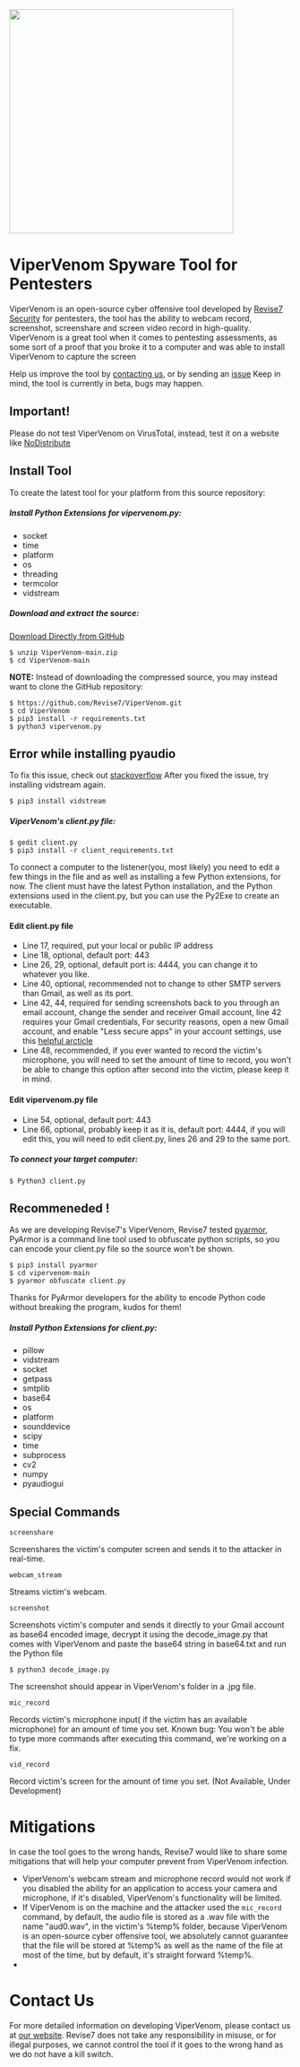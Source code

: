 <img src="https://revise7.com/wp-content/uploads/2021/07/Logo2.svg" width="400">

# ViperVenom Spyware Tool for Pentesters

ViperVenom is an open-source cyber offensive tool developed by [Revise7 Security](https://revise7.com)
for pentesters, the tool has the ability to webcam record, screenshot, screenshare and
screen video record in high-quality.
ViperVenom is a great tool when it comes to pentesting assessments, as some sort of a proof
that you broke it to a computer and was able to install ViperVenom to capture the screen

Help us improve the tool by [contacting us](https://revise7.com/contacts/), or by sending an [issue](https://github.com/Revise7/ViperVenom/issues)
Keep in mind, the tool is currently in beta, bugs may happen.

## Important!
Please do not test ViperVenom on VirusTotal, instead, test it on a website like [NoDistribute](https://nodistribute.com/)

## Install Tool
To create the latest tool for your platform from this source repository:

##### Install Python Extensions for vipervenom.py:
* socket
* time
* platform
* os
* threading
* termcolor
* vidstream

##### Download and extract the source:
[Download Directly from GitHub](https://github.com/Revise7/ViperVenom/archive/refs/heads/main.zip)
```
$ unzip ViperVenom-main.zip
$ cd ViperVenom-main
```
**NOTE:** Instead of downloading the compressed source, you may instead want to clone the GitHub 
repository:
```
$ https://github.com/Revise7/ViperVenom.git
$ cd ViperVenom
$ pip3 install -r requirements.txt
$ python3 vipervenom.py
```
## Error while installing pyaudio
To fix this issue, check out [stackoverflow](https://stackoverflow.com/questions/53866104/pyaudio-failed-to-install-windows-10/53866322)
After you fixed the issue, try installing vidstream again.
```
$ pip3 install vidstream
```

##### ViperVenom's client.py file: 
```
$ gedit client.py
$ pip3 install -r client_requirements.txt
```
To connect a computer to the listener(you, most likely) you need to edit a few things in the file
and as well as installing a few Python extensions, for now. The client must have the latest Python
installation, and the Python extensions used in the client.py, but you can use the Py2Exe to create
an executable.

#### Edit client.py file
* Line 17, required, put your local or public IP address
* Line 18, optional, default port: 443
* Line 26, 29, optional, default port is: 4444, you can change it to whatever you like.
* Line 40, optional, recommended not to change to other SMTP servers than Gmail, as well as its port.
* Line 42, 44, required for sending screenshots back to you through an email account, change the sender and receiver Gmail account, line 42 requires your Gmail credentials,
  For security reasons, open a new Gmail account, and enable "Less secure apps" in your account settings, use this [helpful arcticle](https://hotter.io/docs/email-accounts/secure-app-gmail/)
* Line 48, recommended, if you ever wanted to record the victim's microphone, you will need to set the amount of time to record, you won't be able to change this option after second into the victim, please keep it in mind.

#### Edit vipervenom.py file
* Line 54, optional, default port: 443
* Line 66, optional, probably keep it as it is, default port: 4444, if you will edit this, you will need to edit client.py, lines 26 and 29 to the same port.

##### To connect your target computer:
```
$ Python3 client.py
```
## Recommeneded !
As we are developing Revise7's ViperVenom, Revise7 tested [pyarmor](https://pypi.org/project/pyarmor/),
PyArmor is a command line tool used to obfuscate python scripts, so you can encode your client.py file so the source won't be shown.
```
$ pip3 install pyarmor
$ cd vipervenom-main
$ pyarmor obfuscate client.py
```
Thanks for PyArmor developers for the ability to encode Python code without breaking the program, kudos for them!

##### Install Python Extensions for client.py:
* pillow
* vidstream
* socket
* getpass
* smtplib
* base64
* os
* platform
* sounddevice
* scipy
* time
* subprocess
* cv2
* numpy
* pyaudiogui

## Special Commands
```
screenshare
```
Screenshares the victim's computer screen and sends it to the attacker in real-time.
```
webcam_stream
```
Streams victim's webcam.
```
screenshot
```
Screenshots victim's computer and sends it directly to your Gmail account as base64 encoded image, decrypt it using the decode_image.py
that comes with ViperVenom and paste the base64 string in base64.txt and run the Python file
```
$ python3 decode_image.py
```
The screenshot should appear in ViperVenom's folder in a .jpg file.
```
mic_record
```
Records victim's microphone input( if the victim has an available microphone) for an amount of time you set.
Known bug: You won't be able to type more commands after executing this command, we're working on a fix.
```
vid_record
```
Record victim's screen for the amount of time you set. (Not Available, Under Development)

# Mitigations
In case the tool goes to the wrong hands, Revise7 would like to share some mitigations that will help your computer prevent from ViperVenom infection.

* ViperVenom's webcam stream and microphone record would not work if you disabled the ability for an application to access your camera and microphone, if it's disabled, ViperVenom's functionality will be limited.
* If ViperVenom is on the machine and the attacker used the ```mic_record``` command, by default, the audio file is stored as a .wav file with the name "aud0.wav", in the victim's %temp% folder, because ViperVenom is an open-source cyber offensive tool, we absolutely cannot guarantee that the file will be stored at %temp% as well as the name of the file at most of the time, but by default, it's straight forward %temp%.
* 

# Contact Us
For more detailed information on developing ViperVenom, please contact us at [our website](https://revise7.com/contacts). 
Revise7 does not take any responsibility in misuse, or for illegal purposes, we cannot control the tool if it goes to the wrong hand as we do not have a kill switch.

[Revise7]: https://revise7.com
[Download file]: https://github.com/Revise7/ViperVenom/archive/refs/heads/main.zip
